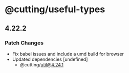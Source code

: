 # @cutting/useful-types

## 4.22.2
### Patch Changes

- Fix babel issues and include a umd build for browser
- Updated dependencies [undefined]
  - @cutting/util@4.24.1

